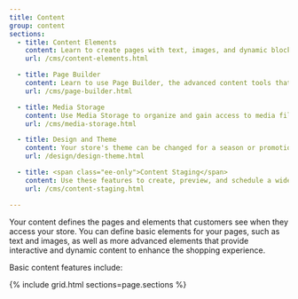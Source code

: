 ```yaml
---
title: Content
group: content
sections:
  - title: Content Elements
    content: Learn to create pages with text, images, and dynamic blocks of content that can be incorporated into your store navigation and linked to other pages.
    url: /cms/content-elements.html

  - title: Page Builder
    content: Learn to use Page Builder, the advanced content tools that make it easy to create content-rich pages that enhance your visual storytelling, and drive customer engagement and loyalty.
    url: /cms/page-builder.html

  - title: Media Storage
    content: Use Media Storage to organize and gain access to media files that you can use in your content, including stock images from Adobe Stock.
    url: /cms/media-storage.html   

  - title: Design and Theme
    content: Your store's theme can be changed for a season or promotion. Learn about page layouts, how to apply a new theme to your store, and simple design changes that you can make from the Admin.
    url: /design/design-theme.html

  - title: <span class="ee-only">Content Staging</span>
    content: Use these features to create, preview, and schedule a wide range of content updates directly from the Admin.
    url: /cms/content-staging.html

---
```


Your content defines the pages and elements that customers see when they access your store. You can define basic elements for your pages, such as text and images, as well as more advanced elements that provide interactive and dynamic content to enhance the shopping experience.

Basic content features include:

{% include grid.html sections=page.sections %}
